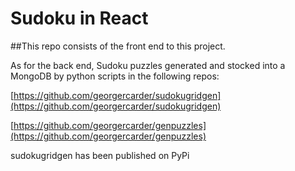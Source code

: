 # Sudoku in React 

##This repo consists of the front end to this project.



As for the back end, Sudoku puzzles generated and stocked into a MongoDB by
python scripts in the following repos:

[https://github.com/georgercarder/sudokugridgen](https://github.com/georgercarder/sudokugridgen)



[https://github.com/georgercarder/genpuzzles](https://github.com/georgercarder/genpuzzles)


sudokugridgen has been published on PyPi

